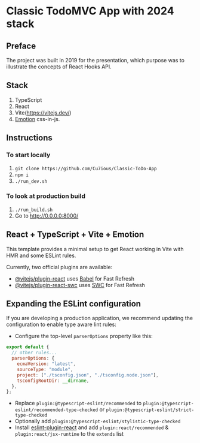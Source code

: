 # Classic TodoMVC App with 2024 stack

## Preface

The project was built in 2019 for the presentation, which purpose was to illustrate the concepts of React Hooks API.

## Stack

1. TypeScript
2. React
3. Vite(https://vitejs.dev/)
4. [Emotion](https://emotion.sh/docs/introduction) css-in-js.

## Instructions

### To start locally

1. `git clone https://github.com/Cu7ious/Classic-ToDo-App`
2. `npm i`
3. `./run_dev.sh`

### To look at production build

1. `./run_build.sh`
2. Go to http://0.0.0.0:8000/

## React + TypeScript + Vite + Emotion

This template provides a minimal setup to get React working in Vite with HMR and some ESLint rules.

Currently, two official plugins are available:

- [@vitejs/plugin-react](https://github.com/vitejs/vite-plugin-react/blob/main/packages/plugin-react/README.md) uses [Babel](https://babeljs.io/) for Fast Refresh
- [@vitejs/plugin-react-swc](https://github.com/vitejs/vite-plugin-react-swc) uses [SWC](https://swc.rs/) for Fast Refresh

## Expanding the ESLint configuration

If you are developing a production application, we recommend updating the configuration to enable type aware lint rules:

- Configure the top-level `parserOptions` property like this:

```js
export default {
  // other rules...
  parserOptions: {
    ecmaVersion: "latest",
    sourceType: "module",
    project: ["./tsconfig.json", "./tsconfig.node.json"],
    tsconfigRootDir: __dirname,
  },
};
```

- Replace `plugin:@typescript-eslint/recommended` to `plugin:@typescript-eslint/recommended-type-checked` or `plugin:@typescript-eslint/strict-type-checked`
- Optionally add `plugin:@typescript-eslint/stylistic-type-checked`
- Install [eslint-plugin-react](https://github.com/jsx-eslint/eslint-plugin-react) and add `plugin:react/recommended` & `plugin:react/jsx-runtime` to the `extends` list
